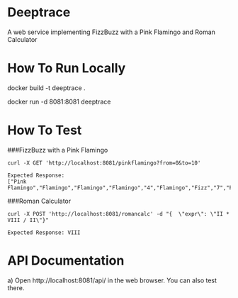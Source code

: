 # Deeptrace


A web service implementing FizzBuzz with a Pink Flamingo and Roman Calculator 

# How To Run Locally

docker build -t deeptrace .

docker run -d 8081:8081 deeptrace

# How To Test
 

###FizzBuzz with a Pink Flamingo
```
curl -X GET 'http://localhost:8081/pinkflamingo?from=0&to=10'

Expected Response: 
["Pink Flamingo","Flamingo","Flamingo","Flamingo","4","Flamingo","Fizz","7","Flamingo","Fizz"]
```

###Roman Calculator
```
curl -X POST 'http://localhost:8081/romancalc' -d "{  \"expr\": \"II * VIII / II\"}"

Expected Response: VIII
```


# API Documentation
a) Open http://localhost:8081/api/ in the web browser. You can also test there. 

